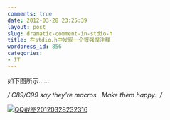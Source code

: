 ```yaml
---
comments: true
date: 2012-03-28 23:25:39
layout: post
slug: dramatic-comment-in-stdio-h
title: 在stdio.h中发现一个很强悍注释
wordpress_id: 856
categories:
- IT
---
```


如下图所示……

**/* C89/C99 say they're macros.  Make them happy.  */**

[![QQ截图20120328232316](http://everet.org/wp-content/uploads/2012/03/QQ20120328232316_thumb.png)](http://everet.org/wp-content/uploads/2012/03/QQ20120328232316.png)
